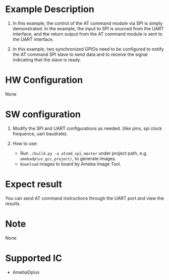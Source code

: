 # Example Description

1. In this example, the control of the AT command module via SPI is simply demonstrated. In the example, the input to SPI is sourced from the UART interface, and the return output from the AT command module is sent to the UART interface.

3. In this example, two synchronized GPIOs need to be configured to notify the AT command SPI slave to send data and to receive the signal indicating that the slave is ready.

# HW Configuration

None

# SW configuration

1. Modify the SPI and UART configurations as needed. (like pins, spi clock frequence, uart baudrate).

2. How to use:
   - Run `./build.py -a atcmd_spi_master` under project path, e.g. `amebadplus_gcc_project/`, to generate images.
   - `Download` images to board by Ameba Image Tool.

# Expect result

You can send AT command instructions through the UART port and view the results.

# Note

None

# Supported IC

- AmebaDplus
